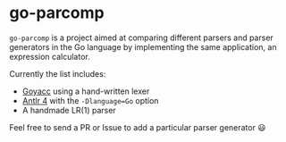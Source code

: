 # go-parcomp

`go-parcomp` is a project aimed at comparing different parsers and parser
generators in the Go language by implementing the same application, an
expression calculator.

Currently the list includes:

- [Goyacc](https://pkg.go.dev/golang.org/x/tools/cmd/goyacc) using a
  hand-written lexer
- [Antlr 4](https://www.antlr.org) with the `-Dlanguage=Go` option
- A handmade LR(1) parser

Feel free to send a PR or Issue to add a particular parser generator :smiley:
